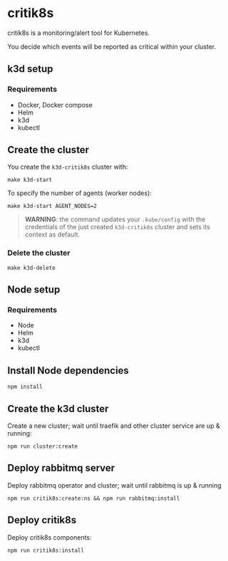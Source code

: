 # critik8s

critik8s is a monitoring/alert tool for Kubernetes.

You decide which events will be reported as critical within your cluster.

## k3d setup

### Requirements

- Docker, Docker compose
- Helm
- k3d
- kubectl

## Create the cluster

You create the `k3d-critik8s` cluster with:

```shell
make k3d-start
```

To specify the number of agents (worker nodes):

```shell
make k3d-start AGENT_NODES=2
```

> **WARNING**: the command updates your `.kube/config` with the credentials of
> the just created `k3d-critik8s` cluster and sets its context as default.

### Delete the cluster

```shell
make k3d-delete
```

## Node setup

### Requirements

- Node
- Helm
- k3d
- kubectl

## Install Node dependencies

```shell
npm install
```

## Create the k3d cluster

Create a new cluster; wait until traefik and other cluster service are up & running:

```shell
npm run cluster:create
```

## Deploy rabbitmq server

Deploy rabbitmq operator and cluster; wait until rabbitmq is up & running

```shell
npm run critik8s:create:ns && npm run rabbitmq:install
```

## Deploy critik8s

Deploy critik8s components:

```shell
npm run critik8s:install
```
